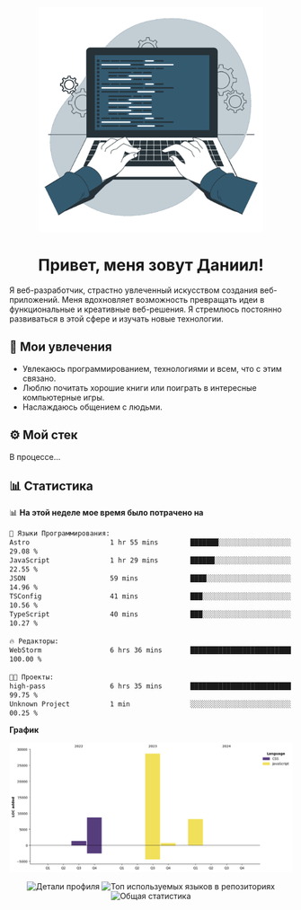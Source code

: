 <div align="center">
  <img width="400" src="assets/main_pic.webp" alt="">
  <h1>Привет, меня зовут Даниил!</h1>
</div>

Я веб-разработчик, страстно увлеченный искусством создания веб-приложений. Меня вдохновляет возможность превращать идеи в функциональные и креативные веб-решения. Я стремлюсь постоянно развиваться в этой сфере и изучать новые технологии.

## :game_die: Мои увлечения

* Увлекаюсь программированием, технологиями и всем, что с этим связано.
* Люблю почитать хорошие книги или поиграть в интересные компьютерные игры.
* Наслаждаюсь общением с людьми.

## :gear: Мой стек

В процессе...

## :bar_chart: Статистика

<!--START_SECTION:waka-->
📊 **На этой неделе мое время было потрачено на** 

```text
💬 Языки Программирования: 
Astro                    1 hr 55 mins        ███████░░░░░░░░░░░░░░░░░░   29.08 % 
JavaScript               1 hr 29 mins        ██████░░░░░░░░░░░░░░░░░░░   22.55 % 
JSON                     59 mins             ████░░░░░░░░░░░░░░░░░░░░░   14.96 % 
TSConfig                 41 mins             ███░░░░░░░░░░░░░░░░░░░░░░   10.56 % 
TypeScript               40 mins             ███░░░░░░░░░░░░░░░░░░░░░░   10.27 % 

🔥 Редакторы: 
WebStorm                 6 hrs 36 mins       █████████████████████████   100.00 % 

🐱‍💻 Проекты: 
high-pass                6 hrs 35 mins       █████████████████████████   99.75 % 
Unknown Project          1 min               ░░░░░░░░░░░░░░░░░░░░░░░░░   00.25 % 
```

**График**

![Lines of Code chart](https://raw.githubusercontent.com/daniilgrigorev01/daniilgrigorev01/main/assets/bar_graph.png)


<!--END_SECTION:waka-->

<div align="center">
  <img src="http://github-profile-summary-cards.vercel.app/api/cards/profile-details?username=daniilgrigorev01&theme=github" alt="Детали профиля">
  <img src="http://github-profile-summary-cards.vercel.app/api/cards/repos-per-language?username=daniilgrigorev01&theme=github" alt="Топ используемых языков в репозиториях">
  <img src="http://github-profile-summary-cards.vercel.app/api/cards/stats?username=daniilgrigorev01&theme=github" alt="Общая статистика">
</div>
